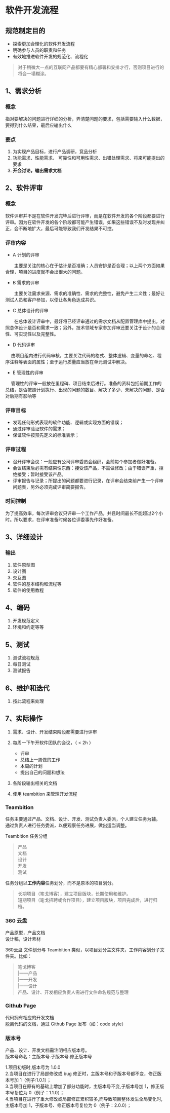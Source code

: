 # 软件开发流程

##  规范制定目的
*  探索更加合理化的软件开发流程
*  明确参与人员的职责和任务
*  有效地推进软件开发的规范化、流程化

>对于稍微大一点的互联网产品都要有精心部署和安排才行，否则项目进行的将会一塌糊涂。



## 1、需求分析

### 概念

指对要解决的问题进行详细的分析，弄清楚问题的要求，包括需要输入什么数据，要得到什么结果，最后应输出什么

### 要点

1.  为实现产品目标，进行产品调研，竞品分析  
2.  功能需求、性能需求、 可靠性和可用性需求、出错处理需求、将来可能提出的要求
3.  **开会讨论，输出需求文档**

## 2、软件评审

### 概念
软件评审并不是在软件开发完毕后进行评审，而是在软件开发的各个阶段都要进行评审。因为在软件开发的各个阶段都可能产生错误，如果这些错误不及时发现并纠正，会不断地扩大，最后可能导致我们开发结果不可控。

### 评审内容

*  A 计划的评审
 
　　主要是关注的核心在于估计是否准确；人员安排是否合理；以上两个方面如果合理，项目的进度就不会出很大的问题。
　　
* B 需求的评审

　　主要关注需求来源、需求的准确性、需求的完整性，避免产生二义性；最好让测试人员和客户参加，以便让各角色达成共识。
　　
* C 总体设计的评审

　　在总体设计评审中，最好将已经评审通过的需求文档从配置管理库中提出，对照总体设计是否和需求一致；另外，技术领域专家参加评审还要关注于设计的合理性、可实现性以及完整性。
　　
* D 代码评审

　 由项目组内进行代码审核，主要关注代码的格式、整体逻辑、变量的命名、程序注释等表面的属性；至于运行质量应当放在单元测试中解决。
　　
* E 管理性的评审

　 管理性的评审一般放在里程碑、项目结束后进行。准备的资料包括前期工作的总结，是否按照计划执行、出现的问题的数目、解决了多少、未解决的问题、是否对后期有影响等

### 评审目标

* 发现任何形式表现的软件功能、逻辑或实现方面的错误；  
* 通过评审验证软件的需求；  
* 保证软件按预先定义的标准表示；  

### 评审过程 

* 召开评审会议：一般应有公司评审委员会组织，会前每个参加者做好准备。 
* 会议结束后必需有结果性东西：接受该产品，不需做修改；由于错误严重，拒绝接受；暂时接受该产品。 
* 评审报告与记录；所提出的问题都要进行记录，在评审会结束前产生一个评审问题表，另外必须完成评审简要报告。 

### 时间控制

为了提高效率，每次评审会议只评审一个工作产品，并且时间最长不能超过2个小时。所以要求，在评审准备时候各位评委事先作好准备。 

## 3、详细设计

### 输出

1.  软件原型图
2.  设计图
3.  交互图
4.  软件的基本结构和流程等
5.  软件的使用教程

## 4、编码

1. 开发规范定义
2. 环境和约定等等


## 5、测试

1.  测试流程规范
2.  每日测试
3.  测试报告

## 6、维护和迭代

1.  按此流程来处理


## 7、实际操作

1. 需求、设计、开发结束阶段都需要进行评审
2. 每周一下午开软件团队的会议，（ < 2h ）

    * 评审
    * 总结上一周做的工作
    * 本周的计划
    * 提出自己的问题和想法
    
3. 各阶段输出相关的文档
4. 使用 teambition 来管理开发流程

### Teambition

任务主要通过产品、文档、设计、开发、测试负责人委派，个人建立任务为辅。  
通过负责人进行任务委派，以便观察任务进展，做出适当调整。

Teambition 任务分组   
> 产品  
  文档  
  设计  
  开发  
  测试    

任务分组以**工作内容**任务划分，而不是原本的项目划分。  
>长期项目（笔戈博客），建立项目版块，长期使用和维护。  
 短期项目（笔戈招聘或合作项目），建立项目版块，项目完成后，进行归档。

### 360 云盘

产品原型，产品文档  
设计稿，设计素材  

360云盘 文件划分与 Teambition 类似，以项目划分主文件夹，工作内容划分子文件夹。比如：  
>笔戈博客  
  |——产品  
  |——开发  
  |——设计  
产品、设计、开发相应负责人需进行文件命名规范与整理
 
### Github Page

代码拥有相应的开发文档  
脱离代码的文档，通过 Github Page 发布（如：code style）


### 版本号  

产品、设计、开发文档需注明相应版本号。  
版本号命名：主版本号.子版本号.修正版本号   

1.项目初版时,版本号为 1.0.0  
2.当项目在进行了局部修改或 bug 修正时，主版本号和子版本号都不变，修正版本号加 1（例子:1.0.1）；   
3.当项目在原有的基础上增加了部分功能时，主版本号不变,子版本号加 1，修正版本号复位为 0（例子：1.1.0）；   
4.当项目在进行了重大修改或局部修正累积较多,而导致项目整体发生全局变化时,主版本号加 1，子版本号、修正版本号复位为 0（例子：2.0.0）；


